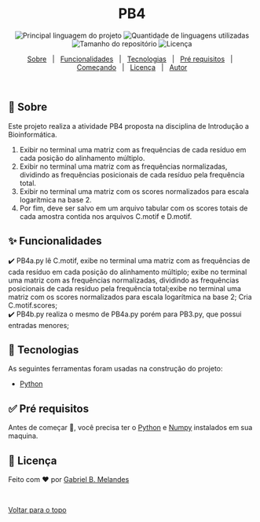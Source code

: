 <h1 align="center">PB4</h1>

<p align="center">
  <img alt="Principal linguagem do projeto" src="https://img.shields.io/github/languages/top/gbritom/introdução-a-bioinformatica?color=56BEB8">

  <img alt="Quantidade de linguagens utilizadas" src="https://img.shields.io/github/languages/count/gbritom/introdução-a-bioinformatica?color=56BEB8">

  <img alt="Tamanho do repositório" src="https://img.shields.io/github/repo-size/gbritom/introdução-a-bioinformatica?color=56BEB8">

  <img alt="Licença" src="https://img.shields.io/github/license/gbritom/introdução-a-bioinformatica?color=56BEB8">

  <!-- <img alt="Github issues" src="https://img.shields.io/github/issues/gbritom/introdução-a-bioinformatica?color=56BEB8" /> -->

  <!-- <img alt="Github forks" src="https://img.shields.io/github/forks/gbritom/introdução-a-bioinformatica?color=56BEB8" /> -->

  <!-- <img alt="Github stars" src="https://img.shields.io/github/stars/gbritom/introdução-a-bioinformatica?color=56BEB8" /> -->
</p>

<!-- Status -->

<!-- <h4 align="center"> 
	🚧  Introdução a Bioinformatica 🚀 Em construção...  🚧
</h4> 

<hr> -->

<p align="center">
  <a href="#dart-sobre">Sobre</a> &#xa0; | &#xa0; 
  <a href="#sparkles-funcionalidades">Funcionalidades</a> &#xa0; | &#xa0;
  <a href="#rocket-tecnologias">Tecnologias</a> &#xa0; | &#xa0;
  <a href="#white_check_mark-pré-requesitos">Pré requisitos</a> &#xa0; | &#xa0;
  <a href="#checkered_flag-começando">Começando</a> &#xa0; | &#xa0;
  <a href="#memo-licença">Licença</a> &#xa0; | &#xa0;
  <a href="https://github.com/gbritom" target="_blank">Autor</a>
</p>

<br>

## :dart: Sobre ##

Este projeto realiza a atividade PB4 proposta na disciplina de Introdução a Bioinformática.

1. Exibir no terminal uma matriz com as frequências de cada resíduo em cada posição do alinhamento múltiplo.
2. Exibir no terminal uma matriz com as frequências normalizadas, dividindo as frequências posicionais de cada resíduo pela frequência total.
3. Exibir no terminal uma matriz com os scores normalizados para escala logarítmica na base 2.
4. Por fim, deve ser salvo em um arquivo tabular com os scores totais de cada amostra contida nos arquivos C.motif e D.motif.

## :sparkles: Funcionalidades ##

:heavy_check_mark: PB4a.py lê C.motif, exibe no terminal uma matriz com as frequências de cada resíduo em cada posição do alinhamento múltiplo; exibe no terminal uma matriz com as frequências normalizadas, dividindo as frequências posicionais de cada resíduo pela frequência total;exibe no terminal uma matriz com os scores normalizados para escala logarítmica na base 2; Cria C.motif.scores;\
:heavy_check_mark: PB4b.py realiza o mesmo de PB4a.py porém para PB3.py, que possui entradas menores;

## :rocket: Tecnologias ##

As seguintes ferramentas foram usadas na construção do projeto:

- [Python](https://www.python.org/)

## :white_check_mark: Pré requisitos ##

Antes de começar :checkered_flag:, você precisa ter o [Python](https://www.python.org/) e [Numpy](https://numpy.org/) instalados em sua maquina.

## :memo: Licença ##

Feito com :heart: por <a href="https://github.com/gbritom" target="_blank">Gabriel B. Melandes</a>

&#xa0;

<a href="#top">Voltar para o topo</a>
